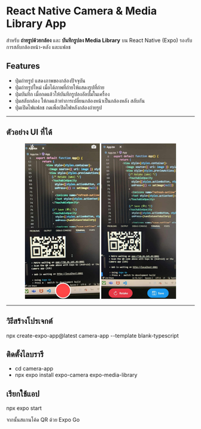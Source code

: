 # React Native Camera & Media Library App

สำหรับ **ถ่ายรูปด้วยกล้อง** และ **บันทึกรูปลง Media Library** บน React Native (Expo) รองรับการสลับกล้องหน้า-หลัง และแฟลช

## Features

- ปุ่มถ่ายรูป แสดงภาพของกล้องปัจจุบัน
- ปุ่มถ่ายรูปใหม่ เมื่อได้ภาพที่ถ่ายให้แสดงรูปที่ถ่าย
- ปุ่มบันทึก เมื่อกดแล้วให้บันทึกรูปลงอัลบั้มในเครื่อง
- ปุ่มสลับกล้อง ให้กดแล้วทำการเปลี่ยนกล้องหน้าเป็นกล้องหลัง สลับกัน
- ปุ่มเปิดไฟแฟลช กดเพื่อเปิดไฟหลังกล้องถ่ายรูป


---

## ตัวอย่าง UI ที่ได้



<p align="center">
  <img src="assets/camera1.jpg" alt="Camera 1" width="200"/>
  <img src="assets/camera2.jpg" alt="Camera 2" width="200"/>
</p>


---

## วิะีสร้างโปรเจกต์

npx create-expo-app@latest camera-app --template blank-typescript

## ติดตั้งไลบรารี
- cd camera-app
- npx expo install expo-camera expo-media-library

## เรียกใช้แอป
npx expo start

จากนั้นสแกนโค้ด QR ด้วย Expo Go



